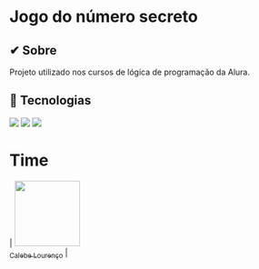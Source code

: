 <h1>Jogo do número secreto</h1>

<h2> ✔ Sobre</h2>
<p>Projeto utilizado nos cursos de lógica de programação da Alura.</p>

## 🚀 Tecnologias
<div>
  <img src="https://img.shields.io/badge/HTML-239120?style=for-the-badge&logo=html5&logoColor=white">
  <img src="https://img.shields.io/badge/CSS-239120?&style=for-the-badge&logo=css3&logoColor=white">
  <img src="https://img.shields.io/badge/JavaScript-F7DF1E?style=for-the-badge&logo=javascript&logoColor=black">
</div>

# Time

| [<img loading="lazy" src="https://avatars.githubusercontent.com/u/131987253?s=400&u=c4c4706e7abb4639aa4331cff4359cdbff805d56&v=4" width=115><br><sub>Calebe Lourenço</sub>](https://github.com/calebelouger) |

